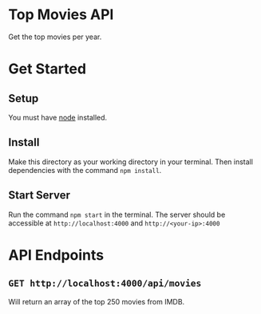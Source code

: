 # Top Movies API
Get the top movies per year.

# Get Started
## Setup
You must have [node](https://nodejs.org/en/download/) installed.

## Install 
Make this directory as your working directory in your terminal. Then install dependencies with the command `npm install`. 

## Start Server
Run the command `npm start` in the terminal. The server should be accessible at `http://localhost:4000` and `http://<your-ip>:4000`  

# API Endpoints

## `GET http://localhost:4000/api/movies`
Will return an array of the top 250 movies from IMDB.

